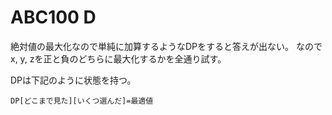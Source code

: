 # ABC100 D
絶対値の最大化なので単純に加算するようなDPをすると答えが出ない。
なのでx, y, zを正と負のどちらに最大化するかを全通り試す。

DPは下記のように状態を持つ。
```
DP[どこまで見た][いくつ選んだ]=最適値
```


